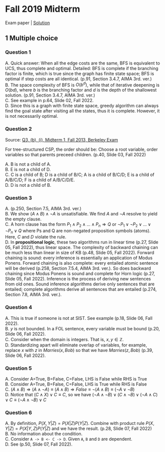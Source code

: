 # Fall 2019 Midterm

Exam paper | [Solution](https://workdrive.zohopublic.com.cn/file/xse0ob18cbc315a4c4a4586328d4a0e28ac28)

## 1 Multiple choice

### Question 1

A. Quick answer: When all the edge costs are the same, BFS is equivalent to UCS, thus complete and optimal. Detailed: BFS is complete if the branching factor is finite, which is true since the graph has finite state space; BFS is optimal if step costs are all identical. (p.91, Section 3.4.7, AIMA 3rd. ver.)  
B. The space complexity of BFS is $O(b^d)$, while that of iterative deepening is $O(bd)$, where $b$ is the branching factor and $d$ is the depth of the shallowest solution. (p.91, Section 3.4.7, AIMA 3rd. ver.)  
C. See example in p.64, Slide 02, Fall 2022.  
D. Since this is a graph with finite state space, greedy algorithm can always find the goal state after visiting all the states, thus it is complete. However, it is not necessarily optimal.

### Question 2

Source: [Q3, (b), (i), Midterm 1, Fall 2013, Berkeley Exam](https://inst.eecs.berkeley.edu/~cs188/fa19/assets/exams/cs188-fa13-mt1-sol.pdf)

For tree-structured CSP, the order should be: Choose a root variable, order variables so that parents preceed children. (p.40, Slide 03, Fall 2022)

A. B is not a child of A.  
B. E is not a child of D.  
C. C is a child of B; D is a child of B/C; A is a child of B/C/D; E is a child of A/B/C/D; F is a child of A/B/C/D/E.  
D. D is not a child of B.

### Question 3

A. (p.250, Section 7.5, AIMA 3rd. ver.)  
B. We show $(A \land B) \land \neg A$ is unsatisfiable. We find $A$ and $\neg A$ resolve to yield the empty clause.  
C. A horn clause has the form $P_1 \land P_2 \land \dots \land P_n \Rightarrow Q$ or $\neg P_1 \lor \neg P_2 \lor \dots \lor \neg P_n \lor Q$ where Ps and Q are non-negated proposition symbols (atoms). Here, $C$ and $D$ violate the rule.  
D. In **propositional logic**, these two algorithms run in linear time (p.27, Slide 05, Fall 2022), thus linear space. The complexity of backward chaining can be much less than linear in size of KB (p.48, Slide 05, Fall 2022). Forward chaining is sound: every inference is essentially an application of Modus Ponens. Forward chaining is also complete: every entailed atomic sentence will be derived (p.258, Section 7.5.4, AIMA 3rd. ver.). So does backward chaining since Modus Ponens is sound and complete for Horn logic (p.27, Slide 05, Fall 2022). Inference is the process of deriving new sentences from old ones. Sound inference algorithms derive only sentences that are entailed; complete algorithms derive all sentences that are entailed (p.274, Section 7.8, AIMA 3rd. ver.).

### Question 4

A. This is true if someone is not at SIST. See example (p.18, Slide 06, Fall 2022).  
B. $y$ is not bounded. In a FOL sentence, every variable must be bound (p.20, Slide 06, Fall 2022).  
C. Consider when the domain is integers. That is, $x, y \in \mathbb{Z}$.  
D. Standardizing apart will eliminate overlap of variables, for example, replace $x$ with $z$ in $Marries(x, Bob)$ so that we have $Marries(z, Bob)$ (p.39, Slide 06, Fall 2022).

### Question 5

A. Consider A=True, B=False, C=False, LHS is False while RHS is True  
B. Consider A=True, B=False, C=False, LHS is True while RHS is False  
C. $(A \land B) \Rightarrow (A \land \neg A) \equiv (A \land B) \Rightarrow False \equiv \neg (A \land B) \equiv (\neg A \lor \neg B)$  
D. Notice that $(C \land X) \lor C \equiv C$, so we have $(\neg A \land \neg B) \lor (C \land \neg B) \lor (\neg A \land C) \lor C \equiv (\neg A \land \neg B) \lor C$

### Question 6

A. By definition, $P(X, Y|Z) = P(X | Z) P(Y | Z)$. Combine with product rule $P(X, Y|Z) = P(X|Y, Z)P(Y | Z)$ and we have the result. (p.28, Slide 07, Fall 2022)  
B. No information about the condition.  
C. Consider `A -> B <- C -> D`. Given `A`, `B` and `D` are dependent.  
D. See (p.50, Slide 07, Fall 2022).

